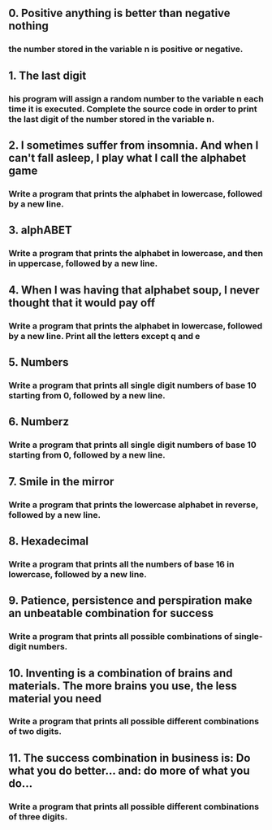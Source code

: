 ## 0. Positive anything is better than negative nothing
###  the number stored in the variable n is positive or negative.

##  1. The last digit
### his program will assign a random number to the variable n each time it is executed. Complete the source code in order to print the last digit of the number stored in the variable n.

## 2. I sometimes suffer from insomnia. And when I can't fall asleep, I play what I call the alphabet game 
### Write a program that prints the alphabet in lowercase, followed by a new line.

##  3. alphABET 
### Write a program that prints the alphabet in lowercase, and then in uppercase, followed by a new line.

##  4. When I was having that alphabet soup, I never thought that it would pay off 
### Write a program that prints the alphabet in lowercase, followed by a new line. Print all the letters except q and e

## 5. Numbers 
### Write a program that prints all single digit numbers of base 10 starting from 0, followed by a new line.

##  6. Numberz 
### Write a program that prints all single digit numbers of base 10 starting from 0, followed by a new line.

##  7. Smile in the mirror 
### Write a program that prints the lowercase alphabet in reverse, followed by a new line.

##  8. Hexadecimal 
### Write a program that prints all the numbers of base 16 in lowercase, followed by a new line.

##  9. Patience, persistence and perspiration make an unbeatable combination for success 
### Write a program that prints all possible combinations of single-digit numbers.

##  10. Inventing is a combination of brains and materials. The more brains you use, the less material you need 
### Write a program that prints all possible different combinations of two digits.

##  11. The success combination in business is: Do what you do better... and: do more of what you do... 
### Write a program that prints all possible different combinations of three digits.
